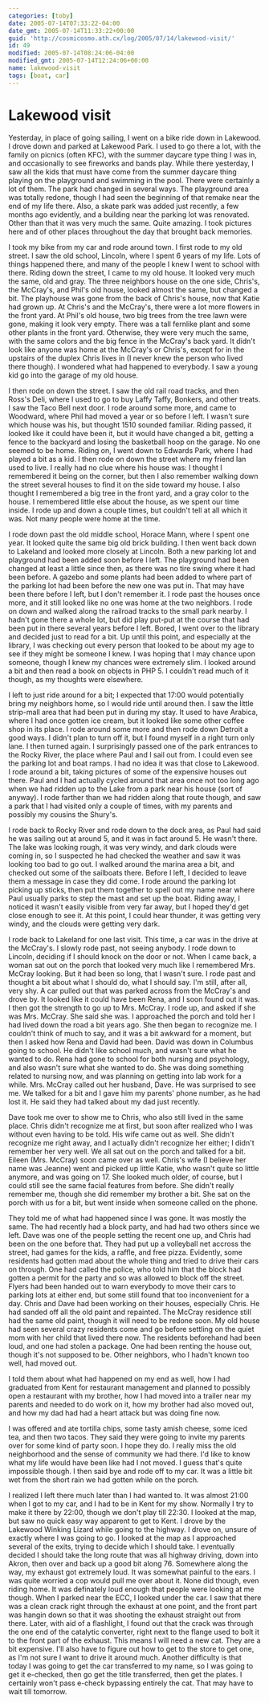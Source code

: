 ```yaml
---
categories: [toby]
date: 2005-07-14T07:33:22-04:00
date_gmt: 2005-07-14T11:33:22+00:00
guid: 'http://cosmicosmo.ath.cx/log/2005/07/14/lakewood-visit/'
id: 49
modified: 2005-07-14T08:24:06-04:00
modified_gmt: 2005-07-14T12:24:06+00:00
name: lakewood-visit
tags: [boat, car]
---
```


Lakewood visit
==============

Yesterday, in place of going sailing, I went on a bike ride down in Lakewood.  I drove down and parked at Lakewood Park.  I used to go there a lot, with the family on picnics (often KFC), with the summer daycare type thing I was in, and occasionally to see fireworks and bands play.  While there yesterday, I saw all the kids that must have come from the summer daycare thing playing on the playground and swimming in the pool.  There were certainly a lot of them.  The park had changed in several ways.  The playground area was totally redone, though I had seen the beginning of that remake near the end of my life there.  Also, a skate park was added just recently, a few months ago evidently, and a building near the parking lot was renovated.  Other than that it was very much the same.  Quite amazing.  I took pictures here and of other places throughout the day that brought back memories.

I took my bike from my car and rode around town.  I first rode to my old street.  I saw the old school, Lincoln, where I spent 6 years of my life.  Lots of things happened there, and many of the people I knew I went to school with there.  Riding down the street, I came to my old house.  It looked very much the same, old and gray.  The three neighbors house on the one side, Chris's, the McCray's, and Phil's old house, looked almost the same, but changed a bit.  The playhouse was gone from the back of Chris's house, now that Katie had grown up.  At Chris's and the McCray's, there were a lot more flowers in the front yard.  At Phil's old house, two big trees from the tree lawn were gone, making it look very empty.  There was a tall fernlike plant and some other plants in the front yard.  Otherwise, they were very much the same, with the same colors and the big fence in the McCray's back yard.  It didn't look like anyone was home at the McCray's or Chris's, except for in the upstairs of the duplex Chris lives in (I never knew the person who lived there though).  I wondered what had happened to everybody.  I saw a young kid go into the garage of my old house.

I then rode on down the street.  I saw the old rail road tracks, and then Ross's Deli, where I used to go to buy Laffy Taffy, Bonkers, and other treats.  I saw the Taco Bell next door.  I rode around some more, and came to Woodward, where Phil had moved a year or so before I left.  I wasn't sure which house was his, but thought 1510 sounded familiar.  Riding passed, it looked like it could have been it, but it would have changed a bit, getting a fence to the backyard and losing the basketball hoop on the garage.  No one seemed to be home.  Riding on, I went down to Edwards Park, where I had played a bit as a kid.  I then rode on down the street where my friend Ian used to live.  I really had no clue where his house was:  I thought I remembered it being on the corner, but then I also remember walking down the street several houses to find it on the side toward my house.  I also thought I remembered a big tree in the front yard, and a gray color to the house.  I remembered little else about the house, as we spent our time inside.  I rode up and down a couple times, but couldn't tell at all which it was.  Not many people were home at the time.

I rode down past the old middle school, Horace Mann, where I spent one year.  It looked quite the same big old brick building.  I then went back down to Lakeland and looked more closely at Lincoln.  Both a new parking lot and playground had been added soon before I left.  The playground had been changed at least a little since then, as there was no tire swing where it had been before.  A gazebo and some plants had been added to where part of the parking lot had been before the new one was put in.  That may have been there before I left, but I don't remember it.  I rode past the houses once more, and it still looked like no one was home at the two neighbors.  I rode on down and walked along the railroad tracks to the small park nearby.  I hadn't gone there a whole lot, but did play put-put at the course that had been put in there several years before I left.  Bored, I went over to the library and decided just to read for a bit.  Up until this point, and especially at the library, I was checking out every person that looked to be about my age to see if they might be someone I knew.  I was hoping that I may chance upon someone, though I knew my chances were extremely slim.  I looked around a bit and then read a book on objects in PHP 5.  I couldn't read much of it though, as my thoughts were elsewhere.

I left to just ride around for a bit; I expected that 17:00 would potentially bring my neighbors home, so I would ride until around then.  I saw the little strip-mall area that had been put in during my stay.  It used to have Arabica, where I had once gotten ice cream, but it looked like some other coffee shop in its place.  I rode around some more and then rode down Detroit a good ways.  I didn't plan to turn off it, but I found myself in a right turn only lane.  I then turned again.  I surprisingly passed one of the park entrances to the Rocky River, the place where Paul and I sail out from.  I could even see the parking lot and boat ramps.  I had no idea it was that close to Lakewood.  I rode around a bit, taking pictures of some of the expensive houses out there.  Paul and I had actually cycled around that area once not too long ago when we had ridden up to the Lake from a park near his house (sort of anyway).  I rode farther than we had ridden along that route though, and saw a park that I had visited only a couple of times, with my parents and possibly my cousins the Shury's.

I rode back to Rocky River and rode down to the dock area, as Paul had said he was sailing out at around 5, and it was in fact around 5.  He wasn't there.  The lake was looking rough, it was very windy, and dark clouds were coming in, so I suspected he had checked the weather and saw it was looking too bad to go out.  I walked around the marina area a bit, and checked out some of the sailboats there.  Before I left, I decided to leave them a message in case they did come.  I rode around the parking lot picking up sticks, then put them together to spell out my name near where Paul usually parks to step the mast and set up the boat.  Riding away, I noticed it wasn't easily visible from very far away, but I hoped they'd get close enough to see it.  At this point, I could hear thunder, it was getting very windy, and the clouds were getting very dark.

I rode back to Lakeland for one last visit.  This time, a car was in the drive at the McCray's.  I slowly rode past, not seeing anybody.  I rode down to Lincoln, deciding if I should knock on the door or not.  When I came back, a woman sat out on the porch that looked very much like I remembered Mrs. McCray looking.  But it had been so long, that I wasn't sure.  I rode past and thought a bit about what I should do, what I should say.  I'm still, after all, very shy.  A car pulled out that was parked across from the McCray's and drove by.  It looked like it could have been Rena, and I soon found out it was.  I then got the strength to go up to Mrs. McCray.  I rode up, and asked if she was Mrs. McCray.  She said she was.  I approached the porch and told her I had lived down the road a bit years ago.  She then began to recognize me.  I couldn't think of much to say, and it was a bit awkward for a moment, but then I asked how Rena and David had been.  David was down in Columbus going to school.  He didn't like school much, and wasn't sure what he wanted to do.  Rena had gone to school for both nursing and psychology, and also wasn't sure what she wanted to do.  She was doing something related to nursing now, and was planning on getting into lab work for a while.  Mrs. McCray called out her husband, Dave.  He was surprised to see me.  We talked for a bit and I gave him my parents' phone number, as he had lost it.  He said they had talked about my dad just recently.

Dave took me over to show me to Chris, who also still lived in the same place.  Chris didn't recognize me at first, but soon after realized who I was without even having to be told.  His wife came out as well.  She didn't recognize me right away, and I actually didn't recognize her either; I didn't remember her very well.  We all sat out on the porch and talked for a bit.  Eileen (Mrs. McCray) soon came over as well.   Chris's wife (I believe her name was Jeanne) went and picked up little Katie, who wasn't quite so little anymore, and was going on 17.  She looked much older, of course, but I could still see the same facial features from before.  She didn't really remember me, though she did remember my brother a bit.  She sat on the porch with us for a bit, but went inside when someone called on the phone.

They told me of what had happened since I was gone.  It was mostly the same.  The had recently had a block party, and had had two others since we left.  Dave was one of the people setting the recent one up, and Chris had been on the one before that.  They had put up a volleyball net accross the street, had games for the kids, a raffle, and free pizza.  Evidently, some residents had gotten mad about the whole thing and tried to drive their cars on through.  One had called the police, who told him that the block had gotten a permit for the party and so was allowed to block off the street.  Flyers had been handed out to warn everybody to move their cars to parking lots at either end, but some still found that too inconvenient for a day.  Chris and Dave had been working on their houses, especially Chris.  He had sanded off all the old paint and repainted.  The McCray residence still had the same old paint, though it will need to be redone soon.  My old house had seen several crazy residents come and go before settling on the quiet mom with her child that lived there now.  The residents beforehand had been loud, and one had stolen a package.  One had been renting the house out, though it's not supposed to be.  Other neighbors, who I hadn't known too well, had moved out.

I told them about what had happened on my end as well, how I had graduated from Kent for restaurant management and planned to possibly open a restaurant with my brother, how I had moved into a trailer near my parents and needed to do work on it, how my brother had also moved out, and how my dad had had a heart attack but was doing fine now.

I was offered and ate tortilla chips, some tasty amish cheese, some iced tea, and then two tacos.  They said they were going to invite my parents over for some kind of party soon.  I hope they do.  I really miss the old neighborhood and the sense of community we had there.  I'd like to know what my life would have been like had I not moved.  I guess that's quite impossible though.  I then said bye and rode off to my car.  It was a little bit wet from the short rain we had gotten while on the porch.

I realized I left there much later than I had wanted to.  It was almost 21:00 when I got to my car, and I had to be in Kent for my show.  Normally I try to make it there by 22:00, though we don't play till 22:30.  I looked at the map, but saw no quick easy way apparent to get to Kent.  I drove by the Lakewood Winking Lizard while going to the highway.  I drove on, unsure of exactly where I was going to go.  I looked at the map as I approached several of the exits, trying to decide which I should take.  I eventually decided I should take the long route that was all highway driving, down into Akron, then over and back up a good bit along 76.  Somewhere along the way, my exhaust got extremely loud.  It was somewhat painful to the ears.  I was quite worried a cop would pull me over about it.  None did though, even riding home.  It was definately loud enough that people were looking at me though.  When I parked near the ECC, I looked under the car.  I saw that there was a clean crack right through the exhaust at one point, and the front part was hangin down so that it was shooting the exhaust straight out from there.  Later, with aid of a flashlight, I found out that the crack was through the one end of the catalytic converter, right next to the flange used to bolt it to the front part of the exhaust.  This means I will need a new cat.  They are a bit expensive.  I'll also have to figure out how to get to the store to get one, as I'm not sure I want to drive it around much.  Another difficulty is that today I was going to get the car transferred to my name, so I was going to get it e-checked, then go get the title transferred, then get the plates.  I certainly won't pass e-check bypassing entirely the cat.  That may have to wait till tomorrow.
